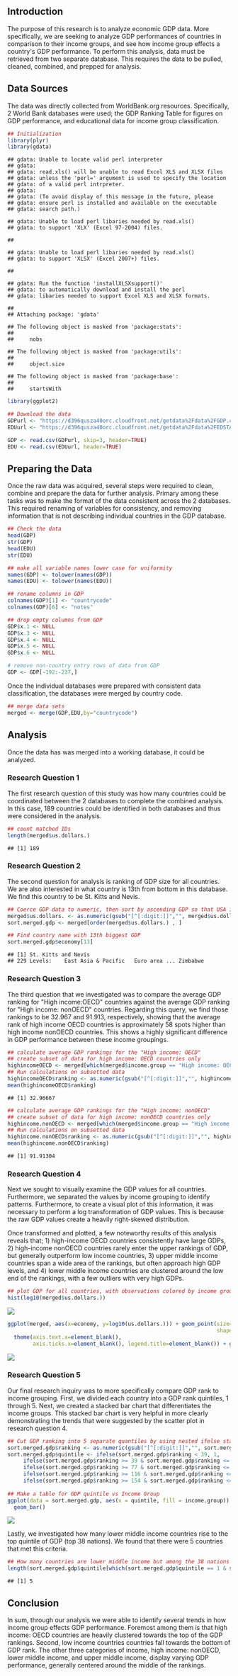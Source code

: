 Introduction
------------

The purpose of this research is to analyze economic GDP data. More specifically, we are seeking to analyze GDP performances of countries in comparison to their income groups, and see how income group effects a country's GDP performance. To perform this analysis, data must be retrieved from two separate database. This requires the data to be pulled, cleaned, combined, and prepped for analysis.

Data Sources
------------

The data was directly collected from WorldBank.org resources. Specifically, 2 World Bank databases were used; the GDP Ranking Table for figures on GDP performance, and educational data for income group classification.

``` r
## Initialization
library(plyr)
library(gdata)
```

    ## gdata: Unable to locate valid perl interpreter
    ## gdata: 
    ## gdata: read.xls() will be unable to read Excel XLS and XLSX files
    ## gdata: unless the 'perl=' argument is used to specify the location
    ## gdata: of a valid perl intrpreter.
    ## gdata: 
    ## gdata: (To avoid display of this message in the future, please
    ## gdata: ensure perl is installed and available on the executable
    ## gdata: search path.)

    ## gdata: Unable to load perl libaries needed by read.xls()
    ## gdata: to support 'XLX' (Excel 97-2004) files.

    ## 

    ## gdata: Unable to load perl libaries needed by read.xls()
    ## gdata: to support 'XLSX' (Excel 2007+) files.

    ## 

    ## gdata: Run the function 'installXLSXsupport()'
    ## gdata: to automatically download and install the perl
    ## gdata: libaries needed to support Excel XLS and XLSX formats.

    ## 
    ## Attaching package: 'gdata'

    ## The following object is masked from 'package:stats':
    ## 
    ##     nobs

    ## The following object is masked from 'package:utils':
    ## 
    ##     object.size

    ## The following object is masked from 'package:base':
    ## 
    ##     startsWith

``` r
library(ggplot2)

## Download the data
GDPurl <- "https://d396qusza40orc.cloudfront.net/getdata%2Fdata%2FGDP.csv"
EDUurl <- "https://d396qusza40orc.cloudfront.net/getdata%2Fdata%2FEDSTATS_Country.csv"

GDP <- read.csv(GDPurl, skip=3, header=TRUE)
EDU <- read.csv(EDUurl, header=TRUE)
```

Preparing the Data
------------------

Once the raw data was acquired, several steps were required to clean, combine and prepare the data for further analysis. Primary among these tasks was to make the format of the data consistent across the 2 databases. This required renaming of variables for consistency, and removing information that is not describing individual countries in the GDP database.

``` r
## Check the data
head(GDP)
str(GDP)
head(EDU)
str(EDU)
```

``` r
## make all variable names lower case for uniformity
names(GDP) <- tolower(names(GDP))
names(EDU) <- tolower(names(EDU))
```

``` r
## rename columns in GDP
colnames(GDP)[1] <- "countrycode"
colnames(GDP)[6] <- "notes"

## drop empty columns from GDP
GDP$x.1 <- NULL
GDP$x.3 <- NULL
GDP$x.4 <- NULL
GDP$x.5 <- NULL
GDP$x.6 <- NULL

# remove non-country entry rows of data from GDP
GDP <- GDP[-192:-237,]
```

Once the individual databases were prepared with consistent data classification, the databases were merged by country code.

``` r
## merge data sets
merged <- merge(GDP,EDU,by="countrycode")
```

Analysis
--------

Once the data has was merged into a working database, it could be analyzed.

### Research Question 1

The first research question of this study was how many countries could be coordinated between the 2 databases to complete the combined analysis. In this case, 189 countries could be identified in both databases and thus were considered in the analysis.

``` r
## count matched IDs 
length(merged$us.dollars.)
```

    ## [1] 189

### Research Question 2

The second question for analysis is ranking of GDP size for all countries. We are also interested in what country is 13th from bottom in this database. We find this country to be St. Kitts and Nevis.

``` r
## Coerce GDP data to numeric, then sort by ascending GDP so that USA is last
merged$us.dollars. <- as.numeric(gsub("[^[:digit:]]","", merged$us.dollars.))
sort.merged.gdp <- merged[order(merged$us.dollars.) , ]

## Find country name with 13th biggest GDP
sort.merged.gdp$economy[13]
```

    ## [1] St. Kitts and Nevis
    ## 229 Levels:    East Asia & Pacific   Euro area ... Zimbabwe

### Research Question 3

The third question that we investigated was to compare the average GDP ranking for "High income:OECD" countries against the average GDP ranking for "High income: nonOECD" countries. Regarding this query, we find those rankings to be 32.967 and 91.913, respectively, showing that the average rank of high income OECD countries is approximately 58 spots higher than high income nonOECD countries. This shows a highly significant difference in GDP performance between these income groupings.

``` r
## calculate average GDP rankings for the "High income: OECD" 
## create subset of data for high income: OECD countries only
highincomeOECD <- merged[which(merged$income.group == "High income: OECD"),]
## Run calculations on subsetted data
highincomeOECD$ranking <- as.numeric(gsub("[^[:digit:]]","", highincomeOECD$ranking))
mean(highincomeOECD$ranking)
```

    ## [1] 32.96667

``` r
## calculate average GDP rankings for the "High income: nonOECD"
## create subset of data for high income: nonOECD countries only
highincome.nonOECD <- merged[which(merged$income.group == "High income: nonOECD"),]
## Run calculations on subsetted data
highincome.nonOECD$ranking <- as.numeric(gsub("[^[:digit:]]","", highincome.nonOECD$ranking))
mean(highincome.nonOECD$ranking)
```

    ## [1] 91.91304

### Research Question 4

Next we sought to visually examine the GDP values for all countries. Furthermore, we separated the values by income grouping to identify patterns. Furthermore, to create a visual plot of this information, it was necessary to perform a log transformation of GDP values. This is because the raw GDP values create a heavily right-skewed distribution.

Once transformed and plotted, a few noteworthy results of this analysis reveals that; 1) high-income OECD countries consistently have large GDPs, 2) high-income nonOECD countries rarely enter the upper rankings of GDP, but generally outperform low income countries, 3) upper middle income countries span a wide area of the rankings, but often approach high GDP levels, and 4) lower middle income countries are clustered around the low end of the rankings, with a few outliers with very high GDPs.

``` r
## plot GDP for all countries, with observations colored by income group, remove x-labels
hist(log10(merged$us.dollars.))
```

![](CaseStudy1-Writeup_files/figure-markdown_github/unnamed-chunk-9-1.png)

``` r
ggplot(merged, aes(x=economy, y=log10(us.dollars.))) + geom_point(size=2,
                                                                  shape=23, aes(fill=merged$income.group)) + xlab(NULL) + ylab("GDP (Log Transformed)") + labs("Income Group)")+
  theme(axis.text.x=element_blank(),
        axis.ticks.x=element_blank(), legend.title=element_blank()) + ggtitle("All Countries GDP")
```

![](CaseStudy1-Writeup_files/figure-markdown_github/unnamed-chunk-9-2.png)

### Research Question 5

Our final research inquiry was to more specifically compare GDP rank to income grouping. First, we divided each country into a GDP rank quintiles, 1 through 5. Next, we created a stacked bar chart that differentiates the income groups. This stacked bar chart is very helpful in more clearly demonstrating the trends that were suggested by the scatter plot in research question 4.

``` r
## Cut GDP ranking into 5 separate quantiles by using nested ifelse statements to create a new column in the dataframe
sort.merged.gdp$ranking <- as.numeric(gsub("[^[:digit:]]","", sort.merged.gdp$ranking))
sort.merged.gdp$quintile <- ifelse(sort.merged.gdp$ranking < 39, 1,
     ifelse(sort.merged.gdp$ranking >= 39 & sort.merged.gdp$ranking <= 76, 2,
     ifelse(sort.merged.gdp$ranking >= 77 & sort.merged.gdp$ranking <= 115, 3,
     ifelse(sort.merged.gdp$ranking >= 116 & sort.merged.gdp$ranking <= 153, 4,
     ifelse(sort.merged.gdp$ranking >= 154 & sort.merged.gdp$ranking <= 190, 5, NA)))))
  
## Make a table for GDP quintile vs Income Group
ggplot(data = sort.merged.gdp, aes(x = quintile, fill = income.group)) + 
  geom_bar()
```

![](CaseStudy1-Writeup_files/figure-markdown_github/unnamed-chunk-10-1.png)

Lastly, we investigated how many lower middle income countries rise to the top quintile of GDP (top 38 nations). We found that there were 5 countries that met this criteria.

``` r
## How many countries are lower middle income but among the 38 nations with highest GDP?
length(sort.merged.gdp$quintile[which(sort.merged.gdp$quintile == 1 & sort.merged.gdp$income.group == "Lower middle income")])
```

    ## [1] 5

Conclusion
----------

In sum, through our analysis we were able to identify several trends in how income group effects GDP performance. Foremost among them is that high income: OECD countries are heavily clustered towards the top of the GDP rankings. Second, low income countries countries fall towards the bottom of GDP rank. The other three categories of income, high income: nonOECD, lower middle income, and upper middle income, display varying GDP performance, generally centered around the middle of the rankings.
